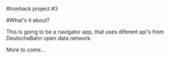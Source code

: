 #Ironhack project #3

#What's it about?

This is going to be a navigator app, that uses diferent api's from DeutscheBahn open data network.

More to come...
